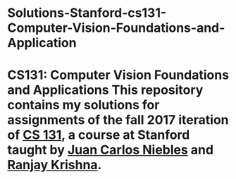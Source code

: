 # Solutions-Stanford-cs131-Computer-Vision-Foundations-and-Application
# CS131: Computer Vision Foundations and Applications This repository contains my solutions for assignments of the fall 2017 iteration of [CS 131](http://vision.stanford.edu/teaching/cs131_fall1718/), a course at Stanford taught by [Juan Carlos Niebles](http://www.niebles.net) and [Ranjay Krishna](http://ranjaykrishna.com).
